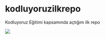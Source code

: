# kodluyoruzilkrepo
Kodluyoruz Eğitimi kapsamında açtığım ilk repo

![](https://picsum.photos/200/300)